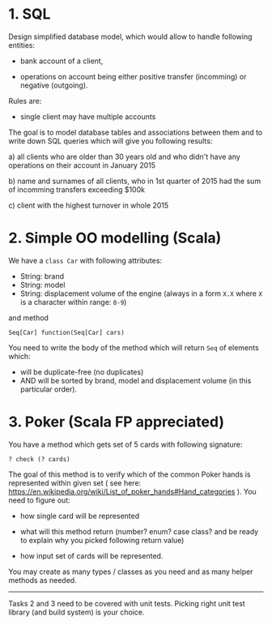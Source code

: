 # 1. SQL 

Design simplified database model, which would allow to handle following entities: 

- bank account of a client, 

- operations on account being either positive transfer (incomming) or negative (outgoing).

Rules are:
- single client may have multiple accounts

The goal is to model database tables and associations between them and to write down SQL queries which will give you following results:

a) all clients who are older than 30 years old and who didn't have any operations on their account in January 2015

b) name and surnames of all clients, who in 1st quarter of 2015 had the sum of incomming transfers exceeding $100k

c) client with the highest turnover in whole 2015


# 2. Simple OO modelling (Scala)

We have a `class Car` with following attributes:

- String: brand 
- String: model
- String: displacement volume of the engine (always in a form `X.X` where `X` is a character within range: `0-9`)

and method

`Seq[Car] function(Seq[Car] cars)`

You need to write the body of the method which will return `Seq` of elements which:

- will be duplicate-free (no duplicates)
- AND will be sorted by brand, model and displacement volume (in this particular order).



# 3. Poker (Scala FP appreciated)
You have a method which gets set of 5 cards with following signature:

`? check (? cards)`

The goal of this method is to verify which of the common Poker hands is represented within given set ( see here: https://en.wikipedia.org/wiki/List_of_poker_hands#Hand_categories ). 
You need to figure out:

* how single card will be represented

* what will this method return (number? enum? case class? and be ready to explain why you picked following return value)

* how input set of cards will be represented. 

You may create as many types / classes as you need and as many helper methods as needed.

---

Tasks 2 and 3 need to be covered with unit tests. Picking right unit test library (and build system) is your choice.
